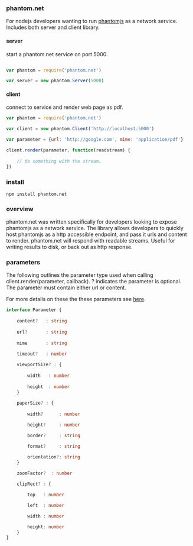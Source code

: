 ﻿### phantom.net

For nodejs developers wanting to run [phantomjs](http://phantomjs.org/) as a network service. Includes both server and client library.

#### server

start a phantom.net service on port 5000.

```javascript

var phantom = require('phantom.net')

var server = new phantom.Server(5000)
```

#### client

connect to service and render web page as pdf. 

```javascript
var phantom = require('phantom.net')

var client = new phantom.Client('http://localhost:5000')

var parameter = {url: 'http://google.com', mime: 'application/pdf'}

client.render(parameter, function(readstream) {
	
	// do something with the stream.
})
```

### install

	npm install phantom.net

### overview

phantom.net was written specifically for developers looking to expose phantomjs as a network service. The library allows developers to
quickly host phantomjs as a http accessible endpoint, and pass it urls and content to render. phantom.net will respond with readable streams. 
Useful for writing results to disk, or back out as http response.

### parameters

The following outlines the parameter type used when calling client.render(parameter, callback). ? indicates the parameter is optional. The parameter
must contain either url or content. 

For more details on these the these parameters see [here](https://github.com/ariya/phantomjs/wiki/API-Reference-WebPage#properties-list).

```typescript
interface Parameter {
    
    content?   : string
	
    url?       : string
        
    mime       : string

	timeout?   : number
	
    viewportSize? : { 
        
        width   : number 
    
        height  : number 
    }
    
    paperSize? : {
        
        width?      : number

        height?     : number

        border?     : string

        format?     : string

        orientation?: string
    }
    
    zoomFactor?  : number

    clipRect? : { 

        top   : number

        left  : number 

        width : number

        height: number 
    }
}
```